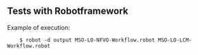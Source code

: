 ## Tests with Robotframework

Example of execution:

```shell
    $ robot -d output MSO-LO-NFVO-Workflow.robot MSO-LO-LCM-Workflow.robot
```
